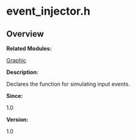 # event\_injector.h<a name="ZH-CN_TOPIC_0000001054879498"></a>

## **Overview**<a name="section1359907191093525"></a>

**Related Modules:**

[Graphic](Graphic.md)

**Description:**

Declares the function for simulating input events. 

**Since:**

1.0

**Version:**

1.0

